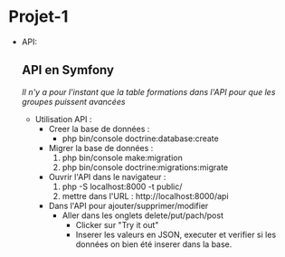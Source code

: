 # Projet-1

- API:

    API en Symfony
    -------------------
    *Il n'y a pour l'instant que la table formations dans l'API pour que les groupes puissent avancées*

    * Utilisation API : 
        - Creer la base de données : 
            - php bin/console doctrine:database:create
        - Migrer la base de données : 
            1. php bin/console make:migration
            2. php bin/console doctrine:migrations:migrate
        - Ouvrir l'API dans le navigateur : 
            1. php -S localhost:8000 -t public/
            2. mettre dans l'URL : http://localhost:8000/api
        - Dans l'API pour ajouter/supprimer/modifier 
            * Aller dans les onglets delete/put/pach/post 
                * Clicker sur "Try it out"
                * Inserer les valeurs en JSON, executer et verifier si les données on bien été inserer dans la base.

